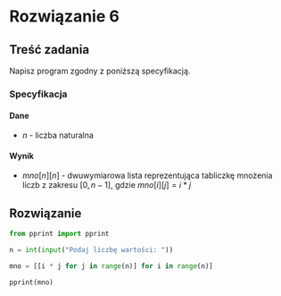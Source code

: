 # Rozwiązanie 6

## Treść zadania

Napisz program zgodny z poniższą specyfikacją.

### Specyfikacja

#### Dane

* $n$ - liczba naturalna

#### Wynik

* $mno[n][n]$ - dwuwymiarowa lista reprezentująca tabliczkę mnożenia liczb z zakresu $[0,n-1]$, gdzie $mno[i][j]=i*j$

## Rozwiązanie

```python
from pprint import pprint

n = int(input("Podaj liczbę wartości: "))

mno = [[i * j for j in range(n)] for i in range(n)]

pprint(mno)
```